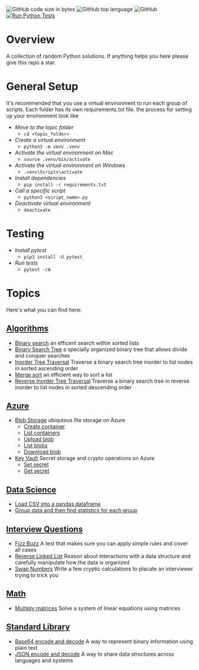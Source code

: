 ![GitHub code size in bytes](https://img.shields.io/github/languages/code-size/ccozad/python-playground)
![GitHub top language](https://img.shields.io/github/languages/top/ccozad/python-playground)
![GitHub](https://img.shields.io/github/license/ccozad/python-playground)
[![Run Python Tests](https://github.com/ccozad/python-playground/actions/workflows/pytest.yml/badge.svg)](https://github.com/ccozad/python-playground/actions/workflows/pytest.yml)

# Overview
 A collection of random Python solutions. If anything helps you here please give this repo a star.

# General Setup
It's recommended that you use a virtual environment to run each group of scripts. Each folder has its own requirements.txt file. the process for setting up your environment look like

 - *Move to the topic folder*
   - `cd <topic_folder>`
 - *Create a virtual environment*
   - `python3 -m venv .venv`
 - *Activate the virtual environment on Mac*
   - `source .venv/bin/activate`
 - *Activate the virtual environment on Windows*
   - `.venv\Scripts\activate`
 - *Install dependencies*
   - `pip install -r requirements.txt`
 - *Call a specific script*
   - `python3 <script_name>.py`
 - *Deactivate virtual environment*
   - `deactivate`

# Testing

 - *Install pytest*
   - `pip3 install -U pytest`
 - *Run tests*
   - `pytest -rA`

# Topics
Here's what you can find here:

## [Algorithms](/algorithms/)
- [Binary search](/algorithms/binary_search_client.py) an efficent search within sorted lists
- [Binary Search Tree](/algorithms/binary_tree.py) a specially organized binary tree that allows divide and conquer searches
- [Inorder Tree Traversal](/algorithms/binary_search_tree_walker.py) Traverse a binary search tree inorder to list nodes in sorted ascending order
- [Merge sort](/algorithms/merge_sort_client.py) an efficient way to sort a list
- [Reverse Inorder Tree Traversal](/algorithms/binary_search_tree_walker.py) Traverse a binary search tree in reverse inorder to list nodes in sorted descending order

## [Azure](/azure/)
 - [Blob Storage](/azure/blob_storage/) ubiqutous file storage on Azure
   - [Create container](/azure/blob_storage/create_container.py) 
   - [List containers](/azure/blob_storage/list_containers.py) 
   - [Upload blob](/azure/blob_storage/upload_blob.py) 
   - [List blobs](/azure/blob_storage/list_blobs.py) 
   - [Download blob](/azure/blob_storage/download_blob.py)
 - [Key Vault](/azure/key_vault/) Secret storage and crypto operations on Azure
   - [Set secret](/azure/key_vault/set_secret.py)
   - [Get secret](/azure/key_vault/get_secret.py)

## [Data Science](/data_science/)
 - [Load CSV into a pandas dataframe](/data_science/load_csv.py) 
 - [Group data and then find statistics for each group](/data_science/stats_by_group.py)

## [Interview Questions](/interview_questions/)
 - [Fizz Buzz](/interview_questions/fizz_buzz.py) A test that makes sure you can apply simple rules and cover all cases
 - [Reverse Linked List](/interview_questions/reverse_linked_list.py) Reason about interactions with a data structure and carefully manipulate how the data is organized
 - [Swap Numbers](/interview_questions/swap_numbers.py) Write a few cryptic calculations to placate an interviewer trying to trick you

## [Math](/math/)
 - [Multiply matrices](/math/multiply_matrices.py) Solve a system of linear equations using matrices

## [Standard Library](/standard_library/)
 - [Base64 encode and decode](/standard_library/base64_example.py) A way to represent binary information using plain text
 - [JSON encode and decode](/standard_library/json_example.py) A way to share data structures across languages and systems